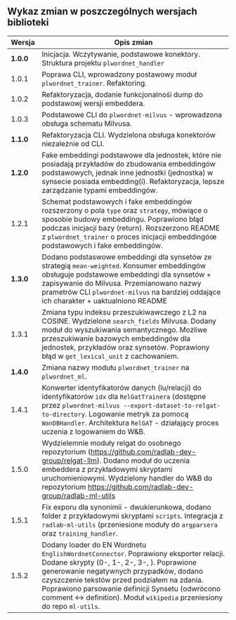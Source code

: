 ## Wykaz zmian w poszczególnych wersjach biblioteki

| Wersja    | Opis zmian                                                                                                                                                                                                                                                                                                                                                   |
|-----------|--------------------------------------------------------------------------------------------------------------------------------------------------------------------------------------------------------------------------------------------------------------------------------------------------------------------------------------------------------------|
| **1.0.0** | Inicjacja. Wczytywanie, podstawowe konektory. Struktura projektu `plwordnet_handler`                                                                                                                                                                                                                                                                         |
| 1.0.1     | Poprawa CLI, wprowadzony postawowy moduł `plwordnet_trainer`. Refaktoring.                                                                                                                                                                                                                                                                                   |
| 1.0.2     | Refaktoryzacja, dodanie funkcjonalnośi dump do podstawowj wersji embeddera.                                                                                                                                                                                                                                                                                  | 
| 1.0.3     | Podstawowe CLI do `plwordnet-milvus` - wprowadzona obsługa schematu Milvusa.                                                                                                                                                                                                                                                                                 |
| **1.1.0** | Refaktoryzacja CLI. Wydzielona obsługa konektorów niezależnie od CLI.                                                                                                                                                                                                                                                                                        |
| **1.2.0** | Fake embeddingi podstawowe dla jednostek, które nie posiadają przykładów do zbudowania embeddingów podstawowych, jednak inne jednostki (jednostka) w synsecie posiada embedding(i). Refaktoryzacja, lepsze zarządzanie typami embeddingów.                                                                                                                   |
| 1.2.1     | Schemat podstawowych i fake embeddingów rozszerzony o pola `type` oraz `strategy`, mówiące o sposobie budowy embeddingu. Poprawiono błąd podczas inicjacji bazy (return). Rozszerzono README z `plwordnet_trainer` o proces inicjacji embeddingóœ podstawowych i fake embeddingów.                                                                           |
| **1.3.0** | Dodano podstaswowe embeddingi dla synsetów ze strategią `mean-weighted`. Konsumer embeddingów obsługuje podstawowe embeddingi dla synsetów + zapisywanie do Milvusa. Przemianowano nazwy prametrów CLI `plwordnet-milvus` na bardziej oddające ich charakter + uaktualniono README                                                                           |
| 1.3.1     | Zmiana typu indeksu przeszukiwawczego z L2 na COSINE. Wydzielone `search_fields` Milvusa. Dodany moduł do wyszukiwania semantycznego. Możliwe przeszukiwanie bazowych embeddingów dla jednostek, przykładów oraz synsetów. Poprawiony błąd w `get_lexical_unit` z cachowaniem.                                                                               |
| **1.4.0** | Zmiana nazwy modułu `plwordnet_trainer` na `plwordnet_ml`.                                                                                                                                                                                                                                                                                                   |
| 1.4.1     | Konwerter identyfikatorów danych (lu/relacji) do identyfikatorów `idx` dla `RelGatTrainera` (dostępne przez `plwordnet-milvus --export-dataset-to-relgat-to-directory`. Logowanie metryk za pomocą `WanDBHandler`. Architektura `RelGAT` - działający proces uczenia z logowaniem do W&B.                                                                    |
| 1.5.0     | Wydzielemnie moduły relgat do osobnego repozytorium (https://github.com/radlab-dev-group/relgat-llm). Dodano moduł do uczenia embeddera z przykładowymi skryptami uruchomieniowymi. Wydzielony handler do W&B do repozytorium https://github.com/radlab-dev-group/radlab-ml-utils                                                                            |
| 1.5.1     | Fix exporu dla synonimii - dwukierunkowa, dodano folder z przykładowymi skryptami `scripts`. Integracja z `radlab-ml-utils` (przeniesione moduły do `argparsera` oraz `training_handler`.                                                                                                                                                                    |
| 1.5.2     | Dodany loader do EN Wordnetu `EnglishWordnetConnector`. Poprawiony eksporter relacji. Dodane skrypty (0-, 1-, 2-, 3-, ). Poprawione generowanie negatywnych przypadków, dodano czyszczenie tekstów przed podziałem na zdania. Poprawiono parsowanie definicji Synsetu (odwrócono comment <-> definition). Moduł `wikipedia` przeniesiony do repo `ml-utils`. | 

